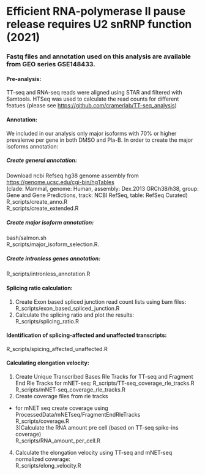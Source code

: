 # Efficient RNA-polymerase II pause release requires U2 snRNP function (2021)

### Fastq files and annotation used on this analysis are available from GEO series GSE148433.

#### Pre-analysis:   
TT-seq and RNA-seq reads were aligned using STAR and filtered with Samtools. HTSeq  was used to calculate the read counts for different featues (please see https://github.com/cramerlab/TT-seq_analysis)

#### Annotation:
We included in our analysis only major isoforms with 70% or higher prevalenve per gene in both DMSO and Pla-B.
In order to create the major isoforms annotation:  

##### Create general annotation:
Download ncbi Refseq hg38 genome assembly from https://genome.ucsc.edu/cgi-bin/hgTables   
(clade: Mammal, genome: Human,  assembly: Dex.2013 GRCh38/h38, group: Gene and Gene Predictions, track: NCBI RefSeq, table: RefSeq Curated)   
R_scripts/create_anno.R   
R_scripts/create_extended.R 

##### Create major isoform annotation:
bash/salmon.sh  
R_scripts/major_isoform_selection.R. 

##### Create intronless genes annotation:
R_scripts/intronless_annotation.R   

#### Splicing ratio calculation:
1) Create Exon based spliced junction read count lists using bam files:  
R_scripts/exon_based_spliced_junction.R   
2) Calculate the splicing ratio and plot the results:  
R_scripts/splicing_ratio.R

#### Identification of splicing-affected and unaffected transcripts:
R_scripts/spicing_affected_unaffected.R

#### Calculating elongation velocity:
1) Create Unique Transcribed Bases Rle Tracks for TT-seq and Fragment End Rle Tracks for mNET-seq: 
R_scripts/TT-seq_coverage_rle_tracks.R  
R_scripts/mNET-seq_coverage_rle_tracks.R  
2) Create coverage files from rle tracks  
* for mNET seq create coverage using ProcessedData/mNETseq/FragmentEndRleTracks  
R_scripts/coverage.R  
3)Calculate the RNA amount pre cell (based on TT-seq spike-ins coverage)  
R_scripts/RNA_amount_per_cell.R  
4) Calculate the elongation velocity using TT-seq and mNET-seq normalized coverage:  
R_scripts/elong_velocity.R  
